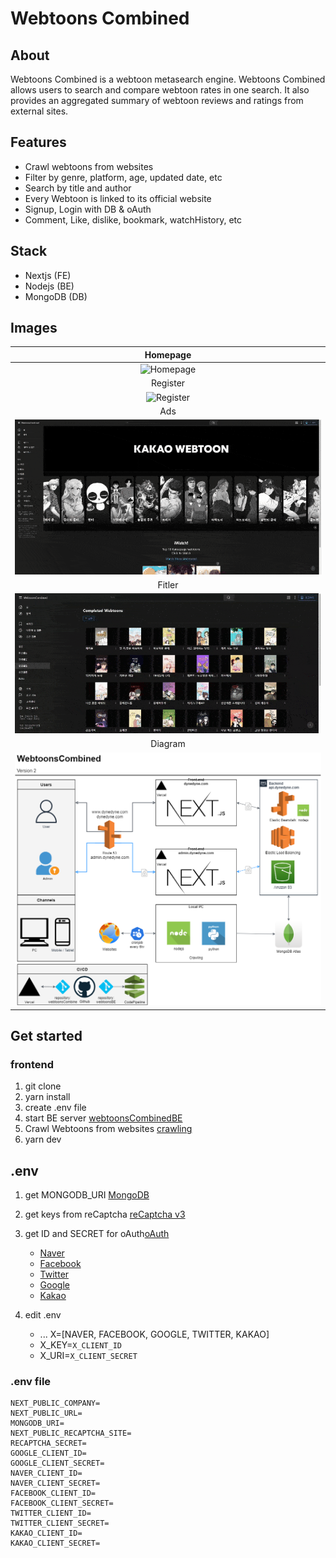 # Webtoons Combined

## About

Webtoons Combined is a webtoon metasearch engine. Webtoons Combined allows users to search and compare webtoon rates in one search. It also provides an aggregated summary of webtoon reviews and ratings from external sites.

## Features

- Crawl webtoons from websites
- Filter by genre, platform, age, updated date, etc
- Search by title and author
- Every Webtoon is linked to its official website
- Signup, Login with DB & oAuth
- Comment, Like, dislike, bookmark, watchHistory, etc

## Stack

- Nextjs (FE)
- Nodejs (BE)
- MongoDB (DB)

## Images

|                      Homepage                      |
| :------------------------------------------------: |
|   ![Homepage](./public/demo/home.gif "Homepage")   |
|                      Register                      |
| ![Register](./public/demo/register.gif "Register") |
|                        Ads                         |
|   ![Ads](./public/demo/advertisement.gif "Ads")    |
|                       Fitler                       |
|    ![Filter](./public/demo/filter.gif "Filter")    |
|                      Diagram                       |
|  ![Diagram](./public/diagram/type2.png "Diagram")  |

## Get started

### frontend

1. git clone
2. yarn install
3. create .env file
4. start BE server [webtoonsCombinedBE](https://github.com/DynePark9111/webtoonsBE)
5. Crawl Webtoons from websites [crawling](https://github.com/DynePark9111/crawling)
6. yarn dev

## .env

1. get MONGODB_URI [MongoDB](https://cloud.mongodb.com/)

2. get keys from reCaptcha [reCaptcha v3](https://www.google.com/recaptcha/about/)

3. get ID and SECRET for oAuth[oAuth](https://next-auth.js.org/providers/)
   - [Naver](https://developers.naver.com/docs/login/api/api.md)
   - [Facebook](https://developers.facebook.com/apps/)
   - [Twitter](https://developer.twitter.com/en/apps)
   - [Google](https://console.developers.google.com/apis/credentials)
   - [Kakao](https://developers.kakao.com/docs/latest/en/kakaologin/common)
4. edit .env
   - ...
     X=[NAVER, FACEBOOK, GOOGLE, TWITTER, KAKAO]
   - X_KEY=`X_CLIENT_ID`
   - X_URI=`X_CLIENT_SECRET`

### .env file

```
NEXT_PUBLIC_COMPANY=
NEXT_PUBLIC_URL=
MONGODB_URI=
NEXT_PUBLIC_RECAPTCHA_SITE=
RECAPTCHA_SECRET=
GOOGLE_CLIENT_ID=
GOOGLE_CLIENT_SECRET=
NAVER_CLIENT_ID=
NAVER_CLIENT_SECRET=
FACEBOOK_CLIENT_ID=
FACEBOOK_CLIENT_SECRET=
TWITTER_CLIENT_ID=
TWITTER_CLIENT_SECRET=
KAKAO_CLIENT_ID=
KAKAO_CLIENT_SECRET=
```
